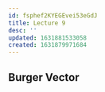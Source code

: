 ```yaml
---
id: fsphef2KYEGEvei53eGdJ
title: Lecture 9
desc: ''
updated: 1631881533058
created: 1631879971684
---
```



## Burger Vector

